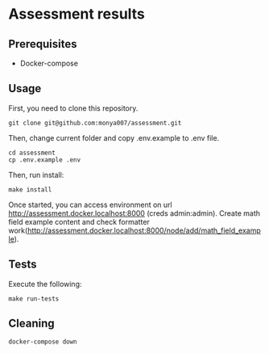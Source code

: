 # Assessment results

## Prerequisites

- Docker-compose

## Usage

First, you need to clone this repository.

    git clone git@github.com:monya007/assessment.git

Then, change current folder and copy .env.example to .env file.

    cd assessment
    cp .env.example .env

Then, run install:

    make install

Once started, you can access environment on url http://assessment.docker.localhost:8000 (creds admin:admin). Create math field example content and check formatter work(http://assessment.docker.localhost:8000/node/add/math_field_example).

## Tests

Execute the following:

    make run-tests

## Cleaning

    docker-compose down
